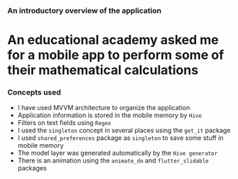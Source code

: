 ### An introductory overview of the application
# An educational academy asked me for a mobile app to perform some of their mathematical calculations

### Concepts used
* I have used MVVM architecture to organize the application
* Application information is stored in the mobile memory by `Hive`
* Filters on text fields using `Regex`
* I used the `singleton` concept in several places using the `get_it` package
* I used `shared_preferences` package as `singleton` to save some stuff in mobile memory
* The model layer was generated automatically by the `Hive generator`
* There is an animation using the `animate_do` and `flutter_slidable` packages
